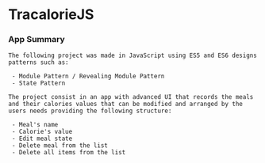 # TracalorieJS

### App Summary

    The following project was made in JavaScript using ES5 and ES6 designs patterns such as:

     - Module Pattern / Revealing Module Pattern
     - State Pattern 

    The project consist in an app with advanced UI that records the meals and their calories values that can be modified and arranged by the users needs providing the following structure:

     - Meal's name
     - Calorie's value
     - Edit meal state
     - Delete meal from the list
     - Delete all items from the list
     

